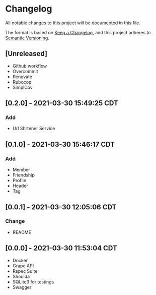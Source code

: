 # Changelog
All notable changes to this project will be documented in this file.

The format is based on [Keep a Changelog](https://keepachangelog.com/en/1.0.0/),
and this project adheres to [Semantic Versioning](https://semver.org/spec/v2.0.0.html).

## [Unreleased]
- Github workflow
- Overcommit
- Renovate
- Rubocop
- SimplCov

## [0.2.0] - 2021-03-30 15:49:25 CDT
### Add
- Url Shrtener Service

## [0.1.0] - 2021-03-30 15:46:17 CDT
### Add
- Member
- Friendship
- Profile
- Header
- Tag

## [0.0.1] - 2021-03-30 12:05:06 CDT
### Change
- README

## [0.0.0] - 2021-03-30 11:53:04 CDT
- Docker
- Grape API
- Rspec Suite
- Shoulda
- SQLite3 for testings
- Swagger
